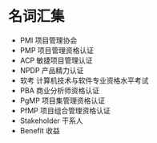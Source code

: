 # 名词汇集

- PMI  项目管理协会
- PMP  项目管理资格认证
- ACP  敏捷项目管理认证
- NPDP 产品精力认证
- 软考  计算机技术与软件专业资格水平考试
- PBA 商业分析师资格认证
- PgMP  项目集管理资格认证
- PfMP  项目组合管理资格认证
- Stakeholder  干系人
- Benefit 收益